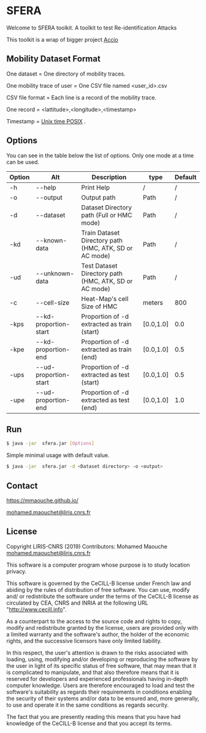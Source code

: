 # SFERA

Welcome to SFERA toolkit. 
A toolkit to test Re-identification Attacks

This toolkit is a wrap of bigger project [Accio](https://privamov.github.io/accio/)


## Mobility Dataset Format 
One dataset = One directory of mobility traces.

One mobility trace of user =  One CSV file named <user_id>.csv

CSV file format =  Each line is a record of the mobility trace. 

One record =  \<lattitude\>,\<longitude>,\<timestamp\>

Timestamp = [Unix time POSIX](https://linux.die.net/man/2/time)   .


## Options 
You can see in the table below the list of options.
Only one mode at a time can be used.

| Option 	| Alt                   	| Description                                                    	| type      	| Default 	|
|--------	|-----------------------	|----------------------------------------------------------------	|-----------	|---------	|
| -h    	| --help                	| Print Help                                                     	| /         	| /       	|
| -o     	| --output              	| Output path                                                    	| Path      	| /       	|
| -d     	| --dataset             	| Dataset Directory path (Full or HMC mode)                      	| Path      	| /       	|
| -kd    	| --known-data          	| Train Dataset Directory path (HMC, ATK, SD or AC mode)         	| Path      	| /       	|
| -ud    	| --unknown-data        	| Test Dataset Directory path (HMC, ATK, SD or AC mode)          	| Path      	| /       	|
| -c     	| --cell-size           	| Heat-Map's cell Size of HMC                                    	| meters    	| 800     	|
| -kps   	| --kd-proportion-start 	| Proportion of -d extracted as train (start)                    	| [0.0,1.0] 	| 0.0     	|
| -kpe   	| --kd-proportion-end   	| Proportion of -d extracted as train (end)                      	| [0.0,1.0] 	| 0.5     	|
| -ups   	| --ud-proportion-start 	| Proportion of -d extracted as test (start)                     	| [0.0,1.0] 	| 0.5     	|
| -upe   	| --ud-proportion-end   	| Proportion of -d extracted as test (end)                       	| [0.0,1.0] 	| 1.0     	|


## Run 
```sh
$ java -jar  sfera.jar [Options]
```
Simple minimal usage with default value.
```sh
$ java -jar  sfera.jar -d <Dataset directory> -o <output>
```
## Contact
https://mmaouche.github.io/

 <mohamed.maouchet@liris.cnrs.fr>
 
License
----

 Copyright LIRIS-CNRS (2019)
 Contributors: Mohamed Maouche  <mohamed.maouchet@liris.cnrs.fr>

This software is a computer program whose purpose is to study location privacy.

This software is governed by the CeCILL-B license under French law and
  abiding by the rules of distribution of free software. You can use,
  modify and/ or redistribute the software under the terms of the CeCILL-B
  license as circulated by CEA, CNRS and INRIA at the following URL
  "http://www.cecill.info".
 
  As a counterpart to the access to the source code and rights to copy,
  modify and redistribute granted by the license, users are provided only
  with a limited warranty and the software's author, the holder of the
  economic rights, and the successive licensors have only limited liability.
 
  In this respect, the user's attention is drawn to the risks associated
  with loading, using, modifying and/or developing or reproducing the
  software by the user in light of its specific status of free software,
  that may mean that it is complicated to manipulate, and that also
  therefore means that it is reserved for developers and experienced
  professionals having in-depth computer knowledge. Users are therefore
  encouraged to load and test the software's suitability as regards their
  requirements in conditions enabling the security of their systems and/or
  data to be ensured and, more generally, to use and operate it in the
 same conditions as regards security.
 
  The fact that you are presently reading this means that you have had
  knowledge of the CeCILL-B license and that you accept its terms.
 



